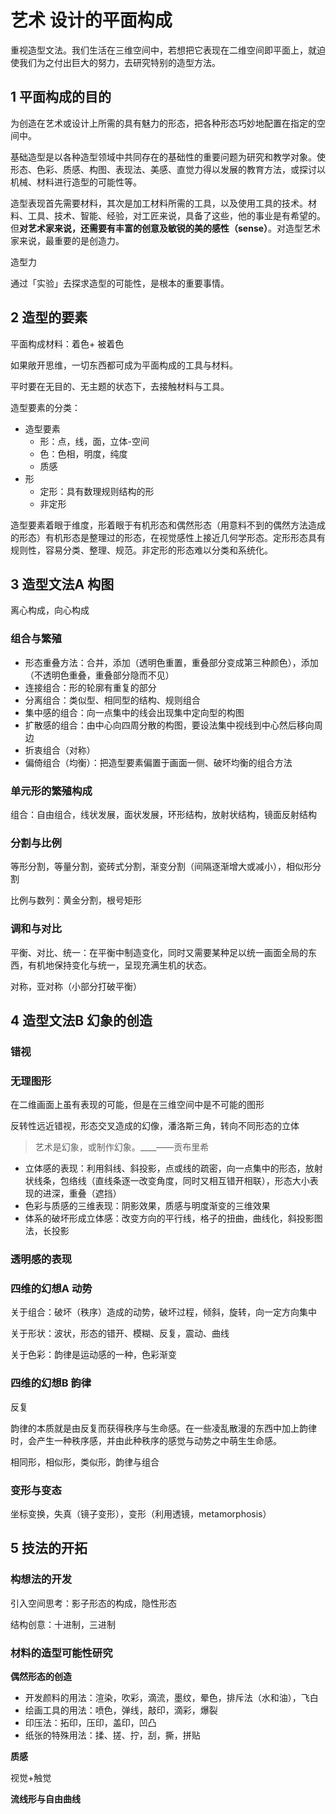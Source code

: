 # 艺术 设计的平面构成

重视造型文法。我们生活在三维空间中，若想把它表现在二维空间即平面上，就迫使我们为之付出巨大的努力，去研究特别的造型方法。

## 1 平面构成的目的

为创造在艺术或设计上所需的具有魅力的形态，把各种形态巧妙地配置在指定的空间中。

基础造型是以各种造型领域中共同存在的基础性的重要问题为研究和教学对象。使形态、色彩、质感、构图、表现法、美感、直觉力得以发展的教育方法，或探讨以机械、材料进行造型的可能性等。

造型表现首先需要材料，其次是加工材料所需的工具，以及使用工具的技术。材料、工具、技术、智能、经验，对工匠来说，具备了这些，他的事业是有希望的。但**对艺术家来说，还需要有丰富的创意及敏锐的美的感性（sense）**。对造型艺术家来说，最重要的是创造力。

造型力

通过「实验」去探求造型的可能性，是根本的重要事情。



## 2 造型的要素

平面构成材料：着色+ 被着色

如果敞开思维，一切东西都可成为平面构成的工具与材料。

平时要在无目的、无主题的状态下，去接触材料与工具。

造型要素的分类：

- 造型要素
  - 形：点，线，面，立体-空间
  - 色：色相，明度，纯度
  - 质感
- 形
  - 定形：具有数理规则结构的形
  - 非定形

造型要素着眼于维度，形着眼于有机形态和偶然形态（用意料不到的偶然方法造成的形态）有机形态是整理过的形态，在视觉感性上接近几何学形态。定形形态具有规则性，容易分类、整理、规范。非定形的形态难以分类和系统化。



## 3 造型文法A 构图

离心构成，向心构成

### 组合与繁殖

- 形态重叠方法：合并，添加（透明色重置，重叠部分变成第三种颜色），添加（不透明色重叠，重叠部分隐而不见）
- 连接组合：形的轮廓有重复的部分
- 分离组合：类似型、相同型的结构、规则组合
- 集中感的组合：向一点集中的线会出现集中定向型的构图
- 扩散感的组合：由中心向四周分散的构图，要设法集中视线到中心然后移向周边
- 折衷组合（对称）
- 偏倚组合（均衡）：把造型要素偏置于画面一侧、破坏均衡的组合方法



### 单元形的繁殖构成

组合：自由组合，线状发展，面状发展，环形结构，放射状结构，镜面反射结构



### 分割与比例

等形分割，等量分割，瓷砖式分割，渐变分割（间隔逐渐增大或减小），相似形分割

比例与数列：黄金分割，根号矩形



### 调和与对比

平衡、对比、统一：在平衡中制造变化，同时又需要某种足以统一画面全局的东西，有机地保持变化与统一，呈现充满生机的状态。

对称，亚对称（小部分打破平衡）



## 4 造型文法B 幻象的创造

### 错视

### 无理图形

在二维画面上虽有表现的可能，但是在三维空间中是不可能的图形

反转性远近错视，形态交叉造成的幻像，潘洛斯三角，转向不同形态的立体

> 艺术是幻象，或制作幻象。____——贡布里希

- 立体感的表现：利用斜线、斜投影，点或线的疏密，向一点集中的形态，放射状线条，包络线（直线条逐一改变角度，同时又相互错开相联），形态大小表现的进深，重叠（遮挡）
- 色彩与质感的三维表现：阴影效果，质感与明度渐变的三维效果
- 体系的破坏形成立体感：改变方向的平行线，格子的扭曲，曲线化，斜投影图法，长投影



### 透明感的表现



### 四维的幻想A  动势

关于组合：破坏（秩序）造成的动势，破坏过程，倾斜，旋转，向一定方向集中

关于形状：波状，形态的错开、模糊、反复，震动、曲线

关于色彩：韵律是运动感的一种，色彩渐变

### 四维的幻想B 韵律

反复

韵律的本质就是由反复而获得秩序与生命感。在一些凌乱散漫的东西中加上韵律时，会产生一种秩序感，并由此种秩序的感觉与动势之中萌生生命感。

相同形，相似形，类似形，韵律与组合



### 变形与变态

坐标变换，失真（镜子变形），变形（利用透镜，metamorphosis）



## 5 技法的开拓

### 构想法的开发

引入空间思考：影子形态的构成，隐性形态

结构创意：十进制，三进制

### 材料的造型可能性研究

**偶然形态的创造**

- 开发颜料的用法：渲染，吹彩，滴流，墨纹，晕色，排斥法（水和油），飞白
- 绘画工具的用法：喷色，弹线，敲印，滴彩，爆裂
- 印压法：拓印，压印，盖印，凹凸
- 纸张的特殊用法：揉、搓、拧，刮，撕，拼贴



**质感**

视觉+触觉



**流线形与自由曲线**

